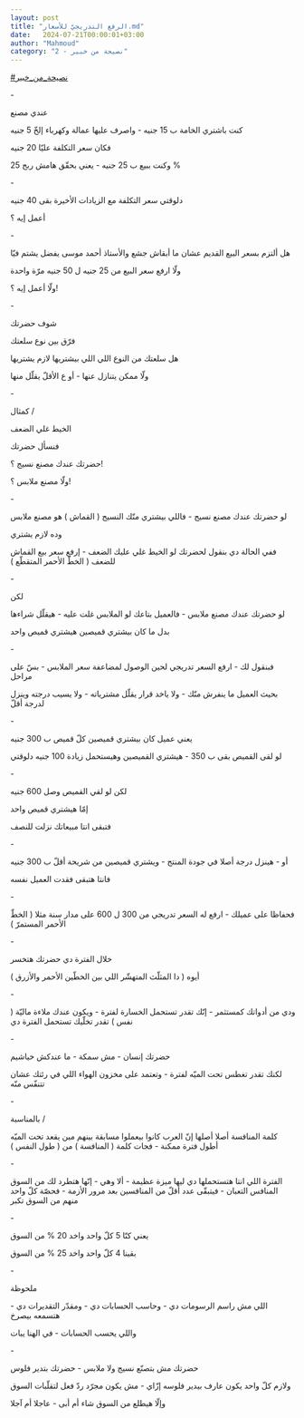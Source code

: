 ```yaml
---
layout: post
title: "الرفع التدريجيّ للأسعار.md"
date:   2024-07-21T00:00:01+03:00
author: "Mahmoud"
category: "2 - نصيحة من خبير"
---
```

[<u>\#نصيحة_من_خبير</u>](https://www.facebook.com/hashtag/%D9%86%D8%B5%D9%8A%D8%AD%D8%A9_%D9%85%D9%86_%D8%AE%D8%A8%D9%8A%D8%B1?__eep__=6&__cft__%5b0%5d=AZUK1fi8HyKwrPWhEluieD3FB_E6pYXb8B6FdeDbA7X-TTVGD0FLCFWhcBA2SXtN_Sbp1i16M6Zg1aAwA6993ixJ3BrTd7yqrazNONcXYNYOXPlGck1pHwBHQsXfZgqM9cADSaiNwQZslO3HKlorHQvkr2zMIQxKV4U3_ZJaetNAtoOxnXGBPxLU7kgwIjKtZGU&__tn__=*NK-R)

\-

عندي مصنع

كنت باشتري الخامة ب 15 جنيه - واصرف عليها عمالة وكهرباء
إلخّ 5 جنيه

فكان سعر التكلفة عليّا 20 جنيه

وكنت ببيع ب 25 جنيه - يعني بحقّق هامش ربح 25 %

\-

دلوقتي سعر التكلفة مع الزيادات الأخيرة بقى 40
جنيه

أعمل إيه ؟

\-

هل ألتزم بسعر البيع القديم عشان ما أبقاش جشع والأستاذ
أحمد موسى يفضل يشتم فيّا

ولّا ارفع سعر البيع من 25 جنيه ل 50 جنيه مرّة واحدة

ولّا أعمل إيه ؟!

\-

شوف حضرتك

فرّق بين نوع سلعتك

هل سلعتك من النوع اللي اللي بيشتريها لازم يشتريها

ولّا ممكن يتنازل عنها - أو ع الأقلّ يقلّل منها

\-

كمثال /

الخيط غلي الضعف

فنسأل حضرتك

حضرتك عندك مصنع نسيج ؟!

ولّا مصنع ملابس ؟!

\-

لو حضرتك عندك مصنع نسيج - فاللي بيشتري منّك النسيج (
القماش ) هو مصنع ملابس

وده لازم يشتري

ففي الحالة دي بنقول لحضرتك لو الخيط غلي عليك الضعف -
إرفع سعر بيع القماش للضعف ( الخطّ الأحمر المتقطّع )

\-

لكن

لو حضرتك عندك مصنع ملابس - فالعميل بتاعك لو الملابس غلت
عليه - هيقلّل شراءها

بدل ما كان بيشتري قميصين هيشتري قميص واحد

\-

فبنقول لك - ارفع السعر تدريجي لحين الوصول لمضاعفة سعر
الملابس - بسّ على مراحل

بحيث العميل ما ينفرش منّك - ولا ياخد قرار يقلّل مشترياته -
ولا يسيب درجته وينزل لدرجة أقلّ

\-

يعني عميل كان بيشتري قميصين كلّ قميص ب 300 جنيه

لو لقى القميص بقى ب 350 - هيشتري القميصين وهيستحمل زيادة
100 جنيه دلوقتي

\-

لكن لو لقي القميص وصل 600 جنيه

إمّا هيشتري قميص واحد

فتبقى انتا مبيعاتك نزلت للنصف

\-

أو - هينزل درجة أصلا في جودة المنتج - ويشتري قميصين من
شريحة أقلّ ب 300 جنيه

فانتا هتبقى فقدت العميل نفسه

\-

فحفاظا على عميلك - ارفع له السعر تدريجي من 300 ل 600 على
مدار سنة مثلا ( الخطّ الأحمر المستمرّ )

\-

خلال الفترة دي حضرتك هتخسر

أيوه ( دا المثلّث المتهشّر اللي بين الخطّين الأحمر
والأزرق )

\-

ودي من أدواتك كمستثمر - إنّك تقدر تستحمل الخسارة لفترة -
ويكون عندك ملاءة ماليّة ( نفس ) تقدر تخلّيك تستحمل الفترة دي

\-

حضرتك إنسان - مش سمكة - ما عندكش خياشيم

لكنك تقدر تغطس تحت الميّه لفترة - وتعتمد على مخزون الهواء
اللي في رئتك عشان تتنفّس منّه

\-

بالمناسبة /

كلمة المنافسة أصلا أصلها إنّ العرب كانوا بيعملوا مسابقة
بينهم مين يقعد تحت الميّه أطول فترة ممكنة - فجات كلمة ( المنافسة ) من (
طول النفس )

\-

الفترة اللي انتا هتستحملها دي ليها ميزة عظيمة - ألا
وهي - إنّها هتطرد لك من السوق المنافس التعبان - فيتبقّى عدد أقلّ من
المنافسين بعد مرور الأزمة - فحصّة كلّ واحد منهم من السوق تكبر

\-

يعني كنّا 5 كلّ واحد واخد 20 % من السوق

بقينا 4 كلّ واحد واخد 25 % من السوق

\-

ملحوظة

اللي مش راسم الرسومات دي - وحاسب الحسابات دي - ومقدّر
التقديرات دي - هتسمعه بيصرخ

واللي يحسب الحسابات - في الهنا يبات

\-

حضرتك مش بتصنّع نسيج ولا ملابس - حضرتك بتدير فلوس

ولازم كلّ واحد يكون عارف بيدير فلوسه إزّاي - مش يكون مجرّد
ردّ فعل لتقلّبات السوق

وإلّا هيطلع من السوق شاء أم أبى - عاجلا أم آجلا
